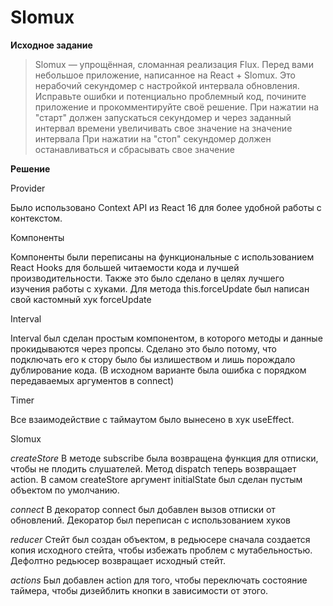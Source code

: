 # Slomux
**Исходное задание**
> Slomux — упрощённая, сломанная реализация Flux.
>  Перед вами небольшое приложение, написанное на React + Slomux.
>  Это нерабочий секундомер с настройкой интервала обновления.
 Исправьте ошибки и потенциально проблемный код, почините приложение и прокомментируйте своё решение.
При нажатии на "старт" должен запускаться секундомер и через заданный интервал времени увеличивать свое значение на значение интервала
При нажатии на "стоп" секундомер должен останавливаться и сбрасывать свое значение

**Решение**

Provider

Было использовано Context API из React 16 для более удобной работы с контекстом.

Компоненты

Компоненты были переписаны на функциональные с использованием React Hooks для большей читаемости кода и лучшей производительности. Также это было сделано в целях лучшего изучения работы с хуками. Для метода this.forceUpdate был написан свой кастомный хук forceUpdate

Interval

Interval был сделан простым компонентом, в которого методы и данные прокидываются через пропсы. Сделано это было потому, что подключать его к стору было бы излишеством и лишь порождало дублирование кода. (В исходном варианте была ошибка с порядком передаваемых аргументов в connect)

Timer

Все взаимодействие с таймаутом было вынесено в хук useEffect. 

Slomux

*сreateStore*
В методе subscribe была возвращена функция для отписки, чтобы не плодить слушателей. Метод dispatch теперь возвращает action. В самом createStore аргумент initialState был сделан пустым объектом по умолчанию. 

*connect*
В декоратор connect был добавлен вызов отписки от обновлений. Декоратор был переписан с использованием хуков

*reducer*
Стейт был создан объектом, в редьюсере сначала создается копия исходного стейта, чтобы избежать проблем с мутабельностью. Дефолтно редьюсер возвращает исходный стейт. 

*actions*
Был добавлен action для того, чтобы переключать состояние таймера, чтобы дизейблить кнопки в зависимости от этого.